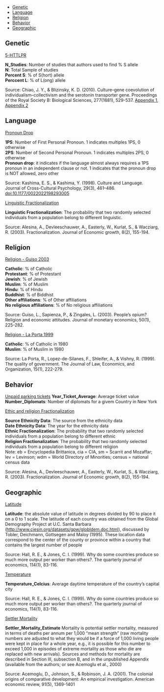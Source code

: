 -   [Genetic](#genetic)
-   [Language](#language)
-   [Religion](#religion)
-   [Behavior](#behavior)
-   [Geographic](#geographic)

Genetic
-------

[5-HTTLPR](#5HTTLPR)

**N\_Studies**: Number of studies that authors used to find % S allele  
**N**: Total Sample of studies  
**Percent S**: % of S(hort) allele  
**Perccent L**: % of L(ong) allele

Source: Chiao, J. Y., & Blizinsky, K. D. (2010). Culture–gene
coevolution of individualism–collectivism and the serotonin transporter
gene. Proceedings of the Royal Society B: Biological Sciences,
277(1681), 529-537. [Appendix
1](https://royalsocietypublishing.org/action/downloadSupplement?doi=10.1098%2Frspb.2009.1650&file=rspb20091650supp4.pdf),
[Appendix
2](https://royalsocietypublishing.org/action/downloadSupplement?doi=10.1098%2Frspb.2009.1650&file=rspb20091650supp1.doc)

Language
--------

[Pronoun Drop](#language1)

**1PS**: Number of First Personal Pronoun. 1 indicates multiples 1PS, 0
otherwise  
**2PS**: Number of Second Personal Pronoun. 1 indicates multiples 2PS, 0
otherwise  
**Pronoun drop**: it indicates if the language almost always requires a
1PS pronoun in an independent clause or not. 1 indicates that the
pronoun drop is NOT allowed, zero other

Source: Kashima, E. S., & Kashima, Y. (1998). Culture and Language.
Journal of Cross-Cultural Psychology, 29(3), 461–486.
<a href="doi:10.1177/0022022198293005" class="uri">doi:10.1177/0022022198293005</a>

[Linguistic Fractionalization](#language2)

**Linguistic Fractionalization**: The probability that two randomly
selected individuals from a population belong to different linguistic.

Source: Alesina, A., Devleeschauwer, A., Easterly, W., Kurlat, S., &
Wacziarg, R. (2003). Fractionalization. Journal of Economic growth,
8(2), 155-194.

Religion
--------

[Religion - Guiso 2003](#Religion1)

**Catholic**: % of Catholic  
**Protestant**: % of Protestant  
**Jewish**: % of Jewish  
**Muslim**: % of Muslim  
**Hindu**: % of Hindu  
**Buddhist**: % of Biddhist  
**Other affiliations**: % of Other affiliations  
**No religious affiliations**: % of No religious affiliations

Source: Guiso, L., Sapienza, P., & Zingales, L. (2003). People’s opium?
Religion and economic attitudes. Journal of monetary economics, 50(1),
225-282.

[Religion - La Porta 1999](#Religion2)

**Catholic**: % of Catholic in 1980  
**Muslim**: % of Muslim in 1980

Source: La Porta, R., Lopez-de-Silanes, F., Shleifer, A., & Vishny, R.
(1999). The quality of government. The Journal of Law, Economics, and
Organization, 15(1), 222-279.

Behavior
--------

[Unpaid parking tickets](#ticket) **Year\_Ticket\_Average**: Average
ticket value  
**Number\_Diplomats**: Number of diplomats for a givem Country in New
York

[Ethic and religion Fractionalization](#fractionalization)

**Source Ethnicity Data**: The source from the ethnicity data  
**Date Ethnicity Data**: The year for the ethnicity data  
**Ethnic Fractionalization**: The probability that two randomly selected
individuals from a population belong to different ethnic  
**Religion Fractionalization**: The probability that two randomly
selected individuals from a population belong to different religion  
Note: eb = Encyclopedia Brittanica, cia = CIA, sm = Scarrit and
Mozaffar; lev = Levinson; wdm = World Directory of Minorities; census =
national census data

Source: Alesina, A., Devleeschauwer, A., Easterly, W., Kurlat, S., &
Wacziarg, R. (2003). Fractionalization. Journal of Economic growth,
8(2), 155-194.

Geographic
----------

[Latitude](#latitude)

**Latitude**: the absolute value of latitude in degrees divided by 90 to
place it on a 0 to 1 scale. The latitude of each country was obtained
from the Global Demography Project at U.C. Santa Barbara
(<a href="http://www.ciesin.org/datasets/gpw/globldem.doc.html" class="uri">http://www.ciesin.org/datasets/gpw/globldem.doc.html</a>),
discussed by Tobler, Deichmann, Gottsegen and Maloy (1995). These
location data correspond to the center of the county or province within
a country that contains the largest number of people

Source: Hall, R. E., & Jones, C. I. (1999). Why do some countries
produce so much more output per worker than others?. The quarterly
journal of economics, 114(1), 83-116.

[Temperature](#Temperature)

**Temperature\_Celcius**: Average daytime temperature of the country’s
capital city

Source: Hall, R. E., & Jones, C. I. (1999). Why do some countries
produce so much more output per worker than others?. The quarterly
journal of economics, 114(1), 83-116.

[Settler Mortality](#mortality)

**Settler\_Mortality\_Estimate** Mortality is potential settler
mortality, measured in terms of deaths per annum per 1,000 “mean
strength” (raw mortality numbers are adjusted to what they would be if a
force of 1,000 living people were kept in place for a whole year, e.g.,
it is possible for this number to exceed 1,000 in episodes of extreme
mortality as those who die are replaced with new arrivals). Sources and
methods for mortality are described in Section III, subsection B, and in
the unpublished Appendix (available from the authors; or see Acemoglu et
al., 2000)

Source: Acemoglu, D., Johnson, S., & Robinson, J. A. (2001). The
colonial origins of comparative development: An empirical investigation.
American economic review, 91(5), 1369-1401
